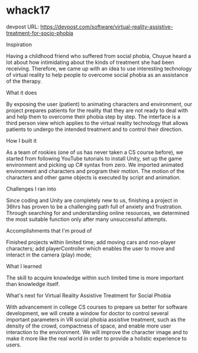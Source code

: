 # whack17
devpost URL: https://devpost.com/software/virtual-reality-assistive-treatment-for-socio-phobia


Inspiration

Having a childhood friend who suffered from social phobia, Chuyue heard a lot about how intimidating about the kinds of treatment she had been receiving. Therefore, we came up with an idea to use interesting technology of virtual reality to help people to overcome social phobia as an assistance of the therapy.

What it does

By exposing the user (patient) to animating characters and environment, our project prepares patients for the reality that they are not ready to deal with and help them to overcome their phobia step by step. The interface is a third person view which applies to the virtual reality technology that allows patients to undergo the intended treatment and to control their direction.

How I built it

As a team of rookies (one of us has never taken a CS course before), we started from following YouTube tutorials to install Unity, set up the game environment and picking up C# syntax from zero. We imported animated environment and characters and program their motion. The motion of the characters and other game objects is executed by script and animation.

Challenges I ran into

Since coding and Unity are completely new to us, finishing a project in 36hrs has proven to be a challenging path full of anxiety and frustration. Through searching for and understanding online resources, we determined the most suitable function only after many unsuccessful attempts.

Accomplishments that I'm proud of

Finished projects within limited time; add moving cars and non-player characters; add playerController which enables the user to move and interact in the camera (play) mode;

What I learned

The skill to acquire knowledge within such limited time is more important than knowledge itself.

What's next for Virtual Reality Assistive Treatment for Social Phobia

With advancement in college CS courses to prepare us better for software development, we will create a window for doctor to control several important parameters in VR social phobia assistive treatment, such as the density of the crowd, compactness of space, and enable more user interaction to the environment. We will improve the character image and to make it more like the real world in order to provide a holistic experience to users.
